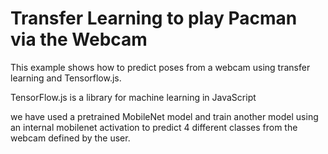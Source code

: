 # Transfer Learning to play Pacman via the Webcam

This example shows how to predict poses from a webcam using transfer learning and Tensorflow.js.

TensorFlow.js is a library for machine learning in JavaScript

we have used a pretrained MobileNet model and train another model using an internal mobilenet activation to predict 4 different classes from the webcam defined by the user.
